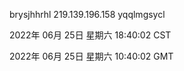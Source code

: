 brysjhhrhl 219.139.196.158 yqqlmgsycl

2022年 06月 25日 星期六 18:40:02 CST

2022年 06月 25日 星期六 10:40:02 GMT
